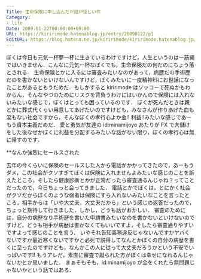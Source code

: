 ```yaml
---
Title: 生命保険に申し込んだが話が怪しい件
Category:
- life
Date: 2009-01-22T00:00:00+09:00
URL: https://kiririmode.hatenablog.jp/entry/20090122/p1
EditURL: https://blog.hatena.ne.jp/kiririmode/kiririmode.hatenablog.jp/atom/entry/8454420450078213570
---
```



ぼくは今日も元気一杯夢一杯に生きているわけですけど，人生というのは一筋縄ではいきません．こんなに元気一杯なぼくでも，生命保険だの何だのにちょう落とされる．
生命保険とかに入るには審査みたいなのがあって，病歴だの手術歴だのを書かないといけないんですけど，ぼくみたいに一度精神科にお世話になったことがあるともうだめだ．もしかすると kiririmode はソッコーで死ぬかもわからん，そんなやつのためにリスクを背負うわけにはいかんので保険には入れないみたいな感じで，ぼくはとっても困っているのです．
ぼくが死んだときは親とかに葬式代くらい用意してあげたいのですけども，みなさんが作りあげた血も涙もない社会ですから，そんなぼくの孝行心よか金!! 利益!!みたいな感じであーもう資本主義だめだ．
愛と勇気が友達の id:minamijoyo あたりが FX で大儲けをした後なぜかぼくに利益を分配するみたいな話がない限り，ぼくの孝行心は無に帰すのです．

**なんか強烈にセールスされた

去年の今くらいに保険のセールスした人から電話がかかってきたので，あーもうダメ，この社会がクソすぎてぼくは保険に入れませんよみたいな感じのことを訴えたところ，そしたら健康診断とかが正常だったら審査通るんじゃね？ってことだったので，今日ちょっと会ってきました．
電話とかでぼくは，とにかく社会がクソだからぼくのような弱者は保険にすら入れないみたいなことを言ったところ，相手からは「いや大丈夫，大丈夫だから」という感じの返答だったので，ちょっと期待して行きました．しかし，どうも話がおかしい．
審査のためには，自分の病歴なり手術歴を書いた申請書みたいなのを書かないといけないのですけど，どうも相手が病歴は書かなくてもいいですよ，そしたら審査通りやすいですよって感じのことを言う．
いやそれ告知義務違反じゃないんですかヤバくないですか最近寒くないですかと必死で説得してなんとかぼくの自分の病歴を書くに至ったのですけども，なんかこの人に従って大丈夫だろうかという不安でいっぱいです!!
もうアレだ，素直に審査で蹴られた方がぼくは幸せになれるんじゃないかとか思いました．
まぁそもそも，id:minamijoyo が金をくれたら無問題じゃないかという話ではある．
